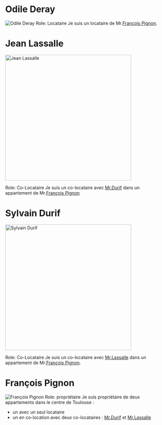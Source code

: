 # Odile Deray

![Odile Deray](src/Odile.png)
Role: Locataire
Je suis un locataire de Mr.[François Pignon](#françois-pignon).


# Jean Lassalle

<img src="src/Jean.jpg" alt="Jean Lassalle" width="400"/>

Role: Co-Locataire
Je suis un co-locataire avec [Mr.Durif](#sylvain-durif) dans un appartement de Mr.[François Pignon](#françois-pignon)


# Sylvain Durif

<img src="src/Sylvain.jpg" alt="Sylvain Durif" height="400"/>

Role: Co-Locataire
Je suis un co-locataire avec [Mr.Lassalle](#jean-lassalle) dans un appartement de Mr.[François Pignon](#françois-pignon).


# François Pignon

![François Pignon](src/François.png)
Role: propriétaire
Je suis propriétaire de deux appartements dans le centre de Toulouse :
 - un avec un seul locataire
 - un en co-location avec deux co-locataires : [Mr.Durif](#sylvain-durif) et [Mr.Lassalle](#jean-lassalle)

